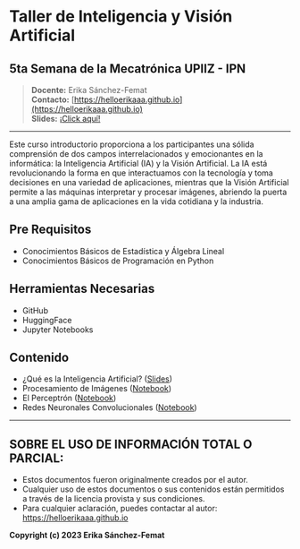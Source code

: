# Taller de Inteligencia y Visión Artificial
## 5ta Semana de la Mecatrónica UPIIZ - IPN


> **Docente:** Erika Sánchez-Femat <br>
> **Contacto:** [https://helloerikaaa.github.io](https://helloerikaaa.github.io)<br>
> **Slides:** [¡Click aquí!](https://goo.by/ZPWgFh)
------

Este curso introductorio proporciona a los participantes una sólida comprensión de dos campos interrelacionados y emocionantes en la informática: la Inteligencia Artificial (IA) y la Visión Artificial. La IA está revolucionando la forma en que interactuamos con la tecnología y toma decisiones en una variedad de aplicaciones, mientras que la Visión Artificial permite a las máquinas interpretar y procesar imágenes, abriendo la puerta a una amplia gama de aplicaciones en la vida cotidiana y la industria.
## Pre Requisitos
* Conocimientos Básicos de Estadística y Álgebra Lineal
* Conocimientos Básicos de Programación en Python

## Herramientas Necesarias
* GitHub
* HuggingFace
* Jupyter Notebooks

## Contenido
* ¿Qué es la Inteligencia Artificial? ([Slides](https://goo.by/ZPWgFh))
* Procesamiento de Imágenes ([Notebook](https://github.com/helloerikaaa/IntroAI/blob/main/image_processing.ipynb))
* El Perceptrón ([Notebook](https://github.com/helloerikaaa/IntroAI/blob/main/perceptron.ipynb))
* Redes Neuronales Convolucionales ([Notebook](https://github.com/helloerikaaa/IntroAI/blob/main/convolutional_neural_network.ipynb))


------
## SOBRE EL USO DE INFORMACIÓN TOTAL O PARCIAL:
* Estos documentos fueron originalmente creados por el autor.
* Cualquier uso de estos documentos o sus contenidos están permitidos a través de la licencia provista y sus condiciones.
* Para cualquier aclaración, puedes contactar al autor: https://helloerikaaa.github.io

**Copyright (c) 2023 Erika Sánchez-Femat**